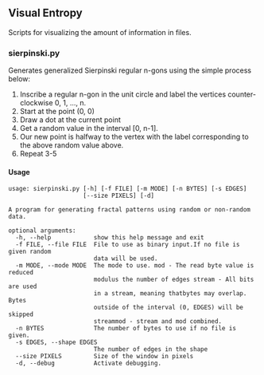 ## Visual Entropy ##

Scripts for visualizing the amount of information in files.

### sierpinski.py ###

Generates generalized Sierpinski regular n-gons using the simple process
below:

1. Inscribe a regular n-gon in the unit circle and label the vertices
   counter-clockwise 0, 1, ..., n.
2. Start at the point (0, 0)
3. Draw a dot at the current point
4. Get a random value in the interval [0, n-1].
5. Our new point is halfway to the vertex with the label corresponding
   to the above random value above.
6. Repeat 3-5

#### Usage ####

    usage: sierpinski.py [-h] [-f FILE] [-m MODE] [-n BYTES] [-s EDGES]
                         [--size PIXELS] [-d]
    
    A program for generating fractal patterns using random or non-random data.
    
    optional arguments:
      -h, --help            show this help message and exit
      -f FILE, --file FILE  File to use as binary input.If no file is given random
                            data will be used.
      -m MODE, --mode MODE  The mode to use. mod - The read byte value is reduced
                            modulus the number of edges stream - All bits are used
                            in a stream, meaning thatbytes may overlap. Bytes
                            outside of the interval (0, EDGES) will be skipped
                            streammod - stream and mod combined.
      -n BYTES              The number of bytes to use if no file is given.
      -s EDGES, --shape EDGES
                            The number of edges in the shape
      --size PIXELS         Size of the window in pixels
      -d, --debug           Activate debugging.
